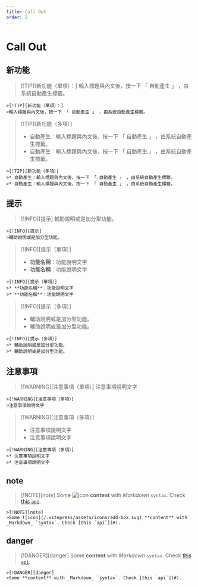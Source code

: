 ```yaml
---
title: Call Out
order: 2
---
```


# Call Out

## 新功能

>[!TIP][新功能（單項）：]
>輸入標題與內文後，按一下 「 自動產生 」 ，由系統自動產生標籤。

```
>[!TIP][新功能（單項）：]
>輸入標題與內文後，按一下 「 自動產生 」 ，由系統自動產生標籤。
```

>[!TIP][新功能（多項）]
>* 自動產生：輸入標題與內文後，按一下 「 自動產生 」 ，由系統自動產生標籤。
>* 自動產生：輸入標題與內文後，按一下 「 自動產生 」 ，由系統自動產生標籤。

```
>[!TIP][新功能（多項）]
>* 自動產生：輸入標題與內文後，按一下 「 自動產生 」 ，由系統自動產生標籤。
>* 自動產生：輸入標題與內文後，按一下 「 自動產生 」 ，由系統自動產生標籤。
```

## 提示

>[!INFO][提示]
>輔助說明或是加分型功能。

```
>[!INFO][提示]
>輔助說明或是加分型功能。
```

>[!INFO][提示（單項）]
>* **功能名稱**：功能說明文字
>* **功能名稱**：功能說明文字

```
>[!INFO][提示（單項）]
>* **功能名稱**：功能說明文字
>* **功能名稱**：功能說明文字
```

>[!INFO][提示（多項）]
>* 輔助說明或是加分型功能。
>* 輔助說明或是加分型功能。

```
>[!INFO][提示（多項）]
>* 輔助說明或是加分型功能。
>* 輔助說明或是加分型功能。

```

## 注意事項

>[!WARNING][注意事項（單項）]
>注意事項說明文字

```
>[!WARNING][注意事項（單項）]
>注意事項說明文字
```

>[!WARNING][注意事項（多項）]
>* 注意事項說明文字
>* 注意事項說明文字

```
>[!WARNING][注意事項（多項）]
>* 注意事項說明文字
>* 注意事項說明文字
```

## note

>[!NOTE][note]
>Some ![icon](/.vitepress/assets/icons/add-box.svg) **content** with _Markdown_ `syntax`. Check [this `api`](#).

```
>[!NOTE][note]
>Some ![icon](/.vitepress/assets/icons/add-box.svg) **content** with _Markdown_ `syntax`. Check [this `api`](#).
```

## danger

>[!DANGER][danger]
>Some **content** with _Markdown_ `syntax`. Check [this `api`](#).

```
>[!DANGER][danger]
>Some **content** with _Markdown_ `syntax`. Check [this `api`](#).
```